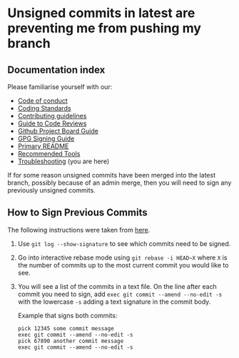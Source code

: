 # Unsigned commits in latest are preventing me from pushing my branch

## Documentation index

Please familiarise yourself with our:

- [Code of conduct](https://github.com/bbc/simorgh/blob/latest/.github/CODE_OF_CONDUCT.md)
- [Coding Standards](https://github.com/bbc/simorgh/blob/latest/docs/Coding-Standards/README.md)
- [Contributing guidelines](https://github.com/bbc/simorgh/blob/latest/CONTRIBUTING.md)
- [Guide to Code Reviews](https://github.com/bbc/simorgh/blob/latest/docs/Code-Reviews.md)
- [Github Project Board Guide](https://github.com/bbc/simorgh/blob/latest/docs/Project-Board-Guide.md)
- [GPG Signing Guide](docs/GPG-Signing-Guide.md)
- [Primary README](https://github.com/bbc/simorgh/blob/latest/README.md)
- [Recommended Tools](https://github.com/bbc/simorgh/blob/latest/docs/Recommended-Tools.md)
- [Troubleshooting](https://github.com/bbc/simorgh/blob/latest/docs/Troubleshooting.md) (you are here)

If for some reason unsigned commits have been merged into the latest branch, possibly because of an admin merge, then you will need to sign any previously unsigned commits.

## How to Sign Previous Commits

The following instructions were taken from [here](https://hyperledger-indy.readthedocs.io/projects/sdk/en/latest/docs/contributors/signing-commits.html).

1. Use `git log --show-signature` to see which commits need to be signed.
2. Go into interactive rebase mode using `git rebase -i HEAD~X` where `X` is the number of commits up to the most current commit you would like to see.
3. You will see a list of the commits in a text file. On the line after each commit you need to sign, add `exec git commit --amend --no-edit -s` with the lowercase `-s` adding a text signature in the commit body.

   Example that signs both commits:

   ```
   pick 12345 some commit message
   exec git commit --amend --no-edit -s
   pick 67890 another commit message
   exec git commit --amend --no-edit -s
   ```
